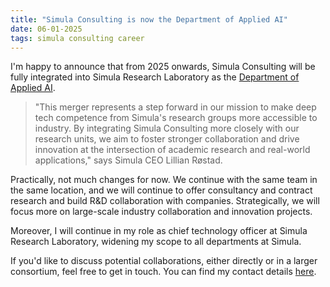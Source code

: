 ```yaml
---
title: "Simula Consulting is now the Department of Applied AI"
date: 06-01-2025
tags: simula consulting career
---
```


I'm happy to announce that from 2025 onwards, Simula Consulting will be fully integrated into Simula Research Laboratory as the [Department of Applied AI][1]. 

> "This merger represents a step forward in our mission to make deep tech competence from Simula's research groups more accessible to industry. By integrating Simula Consulting more closely with our research units, we aim to foster stronger collaboration and drive innovation at the intersection of academic research and real-world applications," says Simula CEO Lillian Røstad.


Practically, not much changes for now. We continue with the same team in the same location, and we will continue to offer consultancy and contract research and build R&D collaboration with companies. Strategically, we will focus more on large-scale industry collaboration and innovation projects. 

Moreover, I will continue in my role as chief technology officer at Simula Research Laboratory, widening my scope to all departments at Simula.

If you'd like to discuss potential collaborations, either directly or in a larger consortium, feel free to get in touch. You can find my contact details [here][1].

[1]: https://www.simula.no/services/applied-ai